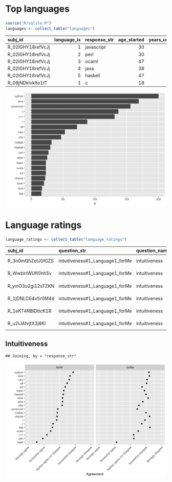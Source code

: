 # Top languages

``` r
source("R/sqlite.R")
languages <- collect_table("languages")
```

| subj\_id           | language\_ix | response\_str | age\_started | years\_used | proficiency |
| :----------------- | -----------: | :------------ | -----------: | ----------: | ----------: |
| R\_02lGHY18refVcJj |            1 | javascript    |           30 |          20 |           5 |
| R\_02lGHY18refVcJj |            2 | perl          |           30 |          15 |           4 |
| R\_02lGHY18refVcJj |            3 | ocaml         |           47 |           3 |           4 |
| R\_02lGHY18refVcJj |            4 | java          |           38 |           7 |           3 |
| R\_02lGHY18refVcJj |            5 | haskell       |           47 |           3 |           4 |
| R\_08jNDkIvkIto1tT |            1 | c             |           18 |           8 |           5 |

![](languages_files/figure-gfm/top-languages-1.png)<!-- -->

# Language ratings

``` r
language_ratings <- collect_table("language_ratings")
```

| subj\_id           | question\_str                      | question\_name | language\_ix | language\_name | question\_tag | response\_str  |
| :----------------- | :--------------------------------- | :------------- | -----------: | :------------- | :------------ | :------------- |
| R\_3n0mQhZotJ0IGZS | intuitiveness\#1\_Language1\_forMe | intuitiveness  |            1 | smalltalk      | forMe         | Strongly agree |
| R\_WwblriWUfI0hh5v | intuitiveness\#1\_Language1\_forMe | intuitiveness  |            1 | smalltalk      | forMe         | Somewhat agree |
| R\_ymO3u2gi12sTZKN | intuitiveness\#1\_Language1\_forMe | intuitiveness  |            1 | clojure        | forMe         | Somewhat agree |
| R\_1jDNLC64x5r0M4d | intuitiveness\#1\_Language1\_forMe | intuitiveness  |            1 | java           | forMe         | Strongly agree |
| R\_1eKT4RBIDttcK1R | intuitiveness\#1\_Language1\_forMe | intuitiveness  |            1 | c++            | forMe         | Strongly agree |
| R\_u2IJAfvjtX3j8Kl | intuitiveness\#1\_Language1\_forMe | intuitiveness  |            1 | python         | forMe         | Strongly agree |

## Intuitiveness

    ## Joining, by = "response_str"

![](languages_files/figure-gfm/intuitiveness-1.png)<!-- -->
